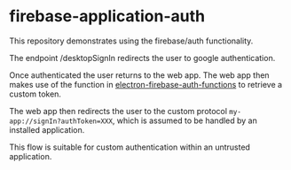 # firebase-application-auth

This repository demonstrates using the firebase/auth functionality.

The endpoint /desktopSignIn redirects the user to google authentication.

Once authenticated the user returns to the web app. The web app then makes use of the function in [electron-firebase-auth-functions](https://github.com/Dylan-Kentish/electron-firebase-auth-functions) to retrieve a custom token.

The web app then redirects the user to the custom protocol `my-app://signIn?authToken=XXX`, which is assumed to be handled by an installed application.

This flow is suitable for custom authentication within an untrusted application.

